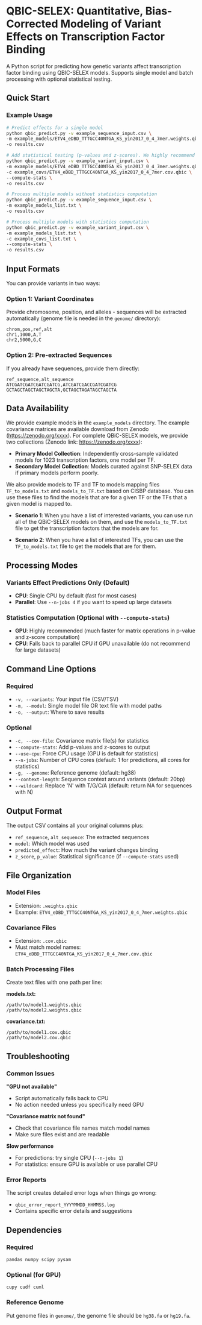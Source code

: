 # QBIC-SELEX: Quantitative, Bias-Corrected Modeling of Variant Effects on Transcription Factor Binding

A Python script for predicting how genetic variants affect transcription factor binding using QBIC-SELEX models. Supports single model and batch processing with optional statistical testing.

## Quick Start

### Example Usage
```bash
# Predict effects for a single model
python qbic_predict.py -v example_sequence_input.csv \
-m example_models/ETV4_eDBD_TTTGCC40NTGA_KS_yin2017_0_4_7mer.weights.qbic \
-o results.csv

# Add statistical testing (p-values and z-scores). We highly recommend using GPU (default) for this step or use multiple CPU cores for small datasets.
python qbic_predict.py -v example_variant_input.csv \
-m example_models/ETV4_eDBD_TTTGCC40NTGA_KS_yin2017_0_4_7mer.weights.qbic \
-c example_covs/ETV4_eDBD_TTTGCC40NTGA_KS_yin2017_0_4_7mer.cov.qbic \
--compute-stats \
-o results.csv

# Process multiple models without statistics computation
python qbic_predict.py -v example_sequence_input.csv \
-m example_models_list.txt \
-o results.csv

# Process multiple models with statistics computation
python qbic_predict.py -v example_variant_input.csv \
-m example_models_list.txt \
-c example_covs_list.txt \
--compute-stats \
-o results.csv
```
## Input Formats

You can provide variants in two ways:

### Option 1: Variant Coordinates
Provide chromosome, position, and alleles - sequences will be extracted automatically (genome file is needed in the `genome/` directory):

```csv
chrom,pos,ref,alt
chr1,1000,A,T
chr2,5000,G,C
```

### Option 2: Pre-extracted Sequences
If you already have sequences, provide them directly:

```csv
ref_sequence,alt_sequence
ATCGATCGATCGATCGATCG,ATCGATCGACCGATCGATCG
GCTAGCTAGCTAGCTAGCTA,GCTAGCTAGATAGCTAGCTA
```
## Data Availability

We provide example models in the `example_models` directory. The example covariance matrices are available download from Zenodo (https://zenodo.org/xxxx).
For complete QBiC-SELEX models, we provide two collections (Zenodo link: https://zenodo.org/xxxx):

- **Primary Model Collection**: Independently cross-sample validated models for 1023 transcription factors, one model per TF.
- **Secondary Model Collection**: Models curated against SNP-SELEX data if primary models perform poorly.

We also provide models to TF and TF to models mapping files `TF_to_models.txt` and `models_to_TF.txt` based on CISBP database. You can use these files to find the models that are for a given TF or the TFs that a given model is mapped to.

- **Scenario 1**: When you have a list of interested variants, you can use run all of the QBiC-SELEX models on them, and use the `models_to_TF.txt` file to get the transcription factors that the models are for.

- **Scenario 2**: When you have a list of interested TFs, you can use the `TF_to_models.txt` file to get the models that are for them. 

## Processing Modes

### Variants Effect Predictions Only (Default)
- **CPU**: Single CPU by default (fast for most cases)
- **Parallel**: Use `--n-jobs 4` if you want to speed up large datasets

### Statistics Computation (Optional with `--compute-stats`)
- **GPU**: Highly recommended (much faster for matrix operations in p-value and z-score computation)
- **CPU**: Falls back to parallel CPU if GPU unavailable (do not recommend for large datasets)


## Command Line Options

### Required
- `-v, --variants`: Your input file (CSV/TSV)
- `-m, --model`: Single model file OR text file with model paths
- `-o, --output`: Where to save results

### Optional
- `-c, --cov-file`: Covariance matrix file(s) for statistics
- `--compute-stats`: Add p-values and z-scores to output
- `--use-cpu`: Force CPU usage (GPU is default for statistics)
- `--n-jobs`: Number of CPU cores (default: 1 for predictions, all cores for statistics)
- `-g, --genome`: Reference genome (default: hg38)
- `--context-length`: Sequence context around variants (default: 20bp)
- `--wildcard`: Replace 'N' with T/G/C/A (default: return NA for sequences with N)

## Output Format

The output CSV contains all your original columns plus:

- `ref_sequence`, `alt_sequence`: The extracted sequences
- `model`: Which model was used
- `predicted_effect`: How much the variant changes binding
- `z_score`, `p_value`: Statistical significance (if `--compute-stats` used)

## File Organization

### Model Files
- Extension: `.weights.qbic`
- Example: `ETV4_eDBD_TTTGCC40NTGA_KS_yin2017_0_4_7mer.weights.qbic`

### Covariance Files  
- Extension: `.cov.qbic`
- Must match model names: `ETV4_eDBD_TTTGCC40NTGA_KS_yin2017_0_4_7mer.cov.qbic`

### Batch Processing Files
Create text files with one path per line:

**models.txt:**
```
/path/to/model1.weights.qbic
/path/to/model2.weights.qbic
```

**covariance.txt:**
```
/path/to/model1.cov.qbic
/path/to/model2.cov.qbic
```

## Troubleshooting

### Common Issues

**"GPU not available"**
- Script automatically falls back to CPU
- No action needed unless you specifically need GPU

**"Covariance matrix not found"**
- Check that covariance file names match model names
- Make sure files exist and are readable

**Slow performance**
- For predictions: try single CPU (`--n-jobs 1`)
- For statistics: ensure GPU is available or use parallel CPU

### Error Reports
The script creates detailed error logs when things go wrong:
- `qbic_error_report_YYYYMMDD_HHMMSS.log`
- Contains specific error details and suggestions

## Dependencies

### Required
```
pandas numpy scipy pysam
```

### Optional (for GPU)
```
cupy cudf cuml
```

### Reference Genome
Put genome files in `genome/`, the genome file should be `hg38.fa` or `hg19.fa`.

